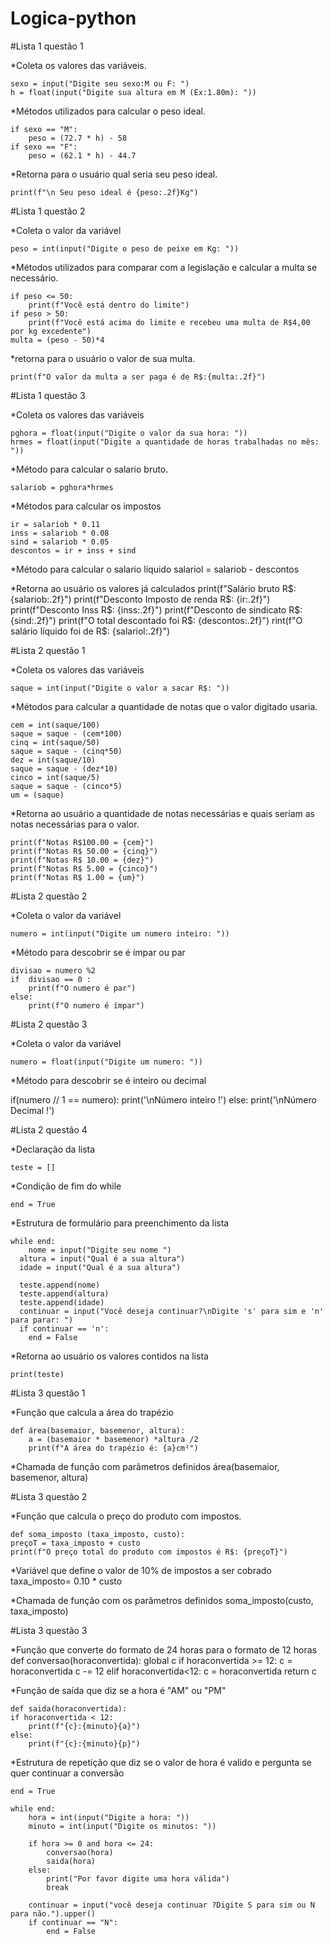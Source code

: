 # Logica-python
#Lista 1 questão 1

*Coleta os valores das variáveis.

    sexo = input("Digite seu sexo:M ou F: ")
    h = float(input("Digite sua altura em M (Ex:1.80m): "))

*Métodos utilizados para calcular o peso ideal.

    if sexo == "M":
        peso = (72.7 * h) - 58
    if sexo == "F":
        peso = (62.1 * h) - 44.7

*Retorna para o usuário qual seria seu peso ideal.

    print(f"\n Seu peso ideal é {peso:.2f}Kg")

#Lista 1 questão 2

*Coleta o valor da variável

    peso = int(input("Digite o peso de peixe em Kg: "))

*Métodos utilizados para comparar com a legislação e calcular a multa se necessário.

    if peso <= 50:
        print(f"Você está dentro do limite")
    if peso > 50:
        print(f"Você está acima do limite e recebeu uma multa de R$4,00 por kg excedente")
    multa = (peso - 50)*4

*retorna para o usuário o valor de sua multa.

    print(f"O valor da multa a ser paga é de R$:{multa:.2f}")

#Lista 1 questão 3

*Coleta os valores das variáveis

    pghora = float(input("Digite o valor da sua hora: "))
    hrmes = float(input("Digite a quantidade de horas trabalhadas no mês: "))

*Método para calcular o salario bruto.

    salariob = pghora*hrmes

*Métodos para calcular os impostos

    ir = salariob * 0.11
    inss = salariob * 0.08
    sind = salariob * 0.05
    descontos = ir + inss + sind

*Método para calcular o salario líquido 
    salariol = salariob - descontos

*Retorna ao usuário os valores já calculados
    print(f"Salário bruto R$: {salariob:.2f}")
    print(f"Desconto Imposto de renda R$: {ir:.2f}")
    print(f"Desconto Inss R$: {inss:.2f}")
    print(f"Desconto de sindicato R$: {sind:.2f}")
    print(f"O total descontado foi R$: {descontos:.2f}")
    rint(f"O salário líquido foi de R$: {salariol:.2f}")

#Lista 2 questão 1

*Coleta os valores das variáveis 

    saque = int(input("Digite o valor a sacar R$: "))

*Métodos para calcular a quantidade de notas que o valor digitado usaria.

    cem = int(saque/100)
    saque = saque - (cem*100)
    cinq = int(saque/50)
    saque = saque - (cinq*50)
    dez = int(saque/10)
    saque = saque - (dez*10)
    cinco = int(saque/5)
    saque = saque - (cinco*5)
    um = (saque)

*Retorna ao usuário a quantidade de notas necessárias e quais seriam as notas necessárias para o valor.

    print(f"Notas R$100.00 = {cem}")
    print(f"Notas R$ 50.00 = {cinq}")
    print(f"Notas R$ 10.00 = {dez}")
    print(f"Notas R$ 5.00 = {cinco}")
    print(f"Notas R$ 1.00 = {um}")

#Lista 2 questão 2

*Coleta o valor da variável

    numero = int(input("Digite um numero inteiro: "))

*Método para descobrir se é ímpar ou par

    divisao = numero %2
    if  divisao == 0 :
        print(f"O numero é par")
    else:
        print(f"O numero é ímpar")

#Lista 2 questão 3

*Coleta o valor da variável

    numero = float(input("Digite um numero: "))

*Método para descobrir se é inteiro ou decimal

if(numero // 1 == numero): 
    print('\nNúmero inteiro !')
else:
    print('\nNúmero Decimal !')

#Lista 2 questão 4

*Declaração da lista

    teste = []

*Condição de fim do while

    end = True

*Estrutura de formulário para preenchimento da lista

    while end:
        nome = input("Digite seu nome ")
      altura = input("Qual é a sua altura")
      idade = input("Qual é a sua altura")

      teste.append(nome)
      teste.append(altura)
      teste.append(idade)
      continuar = input("Você deseja continuar?\nDigite 's' para sim e 'n' para parar: ")
      if continuar == 'n':
        end = False

*Retorna ao usuário os valores contidos na lista

    print(teste)


#Lista 3 questão 1

*Função que calcula a área do trapézio

    def área(basemaior, basemenor, altura):
        a = (basemaior * basemenor) *altura /2
        print(f"A área do trapézio é: {a}cm²")

*Chamada de função com parâmetros definidos
    área(basemaior, basemenor, altura)

#Lista 3 questão 2 

*Função que calcula o preço do produto com impostos.

    def soma_imposto (taxa_imposto, custo):
    preçoT = taxa_imposto + custo
    print(f"O preço total do produto com impostos é R$: {preçoT}")

*Variável que define o valor de 10% de impostos a ser cobrado
    taxa_imposto= 0.10 * custo

*Chamada de função com os parâmetros definidos
    soma_imposto(custo, taxa_imposto)

#Lista 3 questão 3 

*Função que converte do formato de 24 horas para o formato de 12 horas
    def conversao(horaconvertida):
    global c
    if horaconvertida >= 12:
        c = horaconvertida
        c -= 12
    elif horaconvertida<12:
        c = horaconvertida
    return c

*Função de saída que diz se a hora é "AM" ou "PM"
    
    def saida(horaconvertida):
    if horaconvertida < 12:
        print(f"{c}:{minuto}{a}")
    else:
        print(f"{c}:{minuto}{p}")

*Estrutura de repetição que diz se o valor de hora é valido e pergunta se quer continuar a conversão
    
    end = True

    while end:
        hora = int(input("Digite a hora: "))
        minuto = int(input("Digite os minutos: "))

        if hora >= 0 and hora <= 24:
            conversao(hora)
            saida(hora)
        else:
            print("Por favor digite uma hora válida")
            break

        continuar = input("você deseja continuar ?Digite S para sim ou N para não.").upper()
        if continuar == "N":
            end = False
